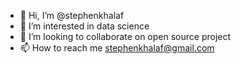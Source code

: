 - 👋 Hi, I’m @stephenkhalaf
- 👀 I’m interested in data science
- 💞️ I’m looking to collaborate on open source project
- 📫 How to reach me stephenkhalaf@gmail.com

<!---
stephenkhalaf/stephenkhalaf is a ✨ special ✨ repository because its `README.md` (this file) appears on your GitHub profile.
You can click the Preview link to take a look at your changes.
--->
